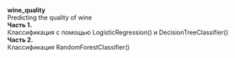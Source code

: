 <b> wine_quality </b>  
Predicting the quality of wine  
<b> Часть 1. </b>   
Классификация с помощью LogisticRegression() и DecisionTreeClassifier()    
<b> Часть 2. </b>    
Классификация RandomForestClassifier()  


